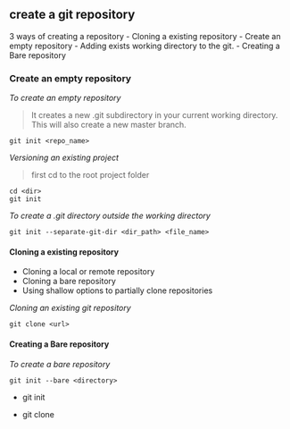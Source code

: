 ## create a git repository

 3 ways of creating a repository
    - Cloning a existing repository
    - Create an empty repository
    - Adding exists working directory to the git.
    - Creating a Bare repository

### Create an empty repository
_To create an empty repository_
> It creates a new .git subdirectory in your current working directory.
This will also create a new master branch.
```
git init <repo_name>
```
_Versioning an existing project_
>first cd to the root project folder
```
cd <dir>
git init
```
_To create a .git directory outside the working directory_
```
git init --separate-git-dir <dir_path> <file_name>
```

#### Cloning a existing repository

- Cloning a local or remote repository
- Cloning a bare repository
- Using shallow options to partially clone repositories

_Cloning an existing git repository_
```
git clone <url>
```

#### Creating a Bare repository
_To create a bare repository_
```
git init --bare <directory>
```
- git init

- git clone